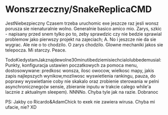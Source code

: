 # Wonszrzeczny/SnakeReplicaCMD
JestNiebezpieczny
Czasem trzeba uruchomic exe jeszcze raz jesli wonsz porusza sie nienaturalnie wolno. 
Generalnie basico amico mio. Zarys, szkic - napisany przed snem tylko po to, zeby sprawdzic czy nie bedzie sprawial problemow jako pierwszy projekt na zajeciach;
A. No i jeszcze nie da sie wygrac. Ale nie o to chodzilo. O zarys chodzilo. Glowne mechaniki jakos sie telepocza. Mi starczy. Peace.

TodoKiedystamJakznajdewolne30minutibedziemisiechcialolubbedemusial:
Punkty, konfiguracja ustawien poczatkowych za pomoca menu, dostosowywane: predkosc wonsza, ilosc owocow, wielkosc mapy, jakis zapis najlepszych wynikow,mozliwosc wyswietlenia rankingu, pauza, do poprawy wyswietlanie coby nie skakalo oraz zrobienie sterowania w pelni asynchronicznego(w sensie, zbieranie inputu w trakcie calego while'a lacznie z aktualnym sleepem). NNNNo. Chyba tyle jak na razie. Dobranoc

PS: Jakby co Ricardo&AdamChick to exek nie zawiera wirusa. Chyba mi ufacie, nie? XD
